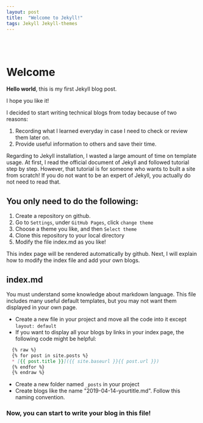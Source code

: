```yaml
---
layout: post
title:  "Welcome to Jekyll!"
tags: Jekyll Jekyll-themes 
---
```


<br/><br/>

# Welcome

**Hello world**, this is my first Jekyll blog post.

I hope you like it!

I decided to start writing technical blogs from today because of two reasons:

1. Recording what I learned everyday in case I need to check or review them later on.
2. Provide useful information to others and save their time.

Regarding to Jekyll installation, I wasted a large amount of time on template usage. At first, I read the official
document of Jekyll and followed tutorial step by step. However, that tutorial is for someone who wants to 
built a site from scratch! If you do not want to be an expert of Jekyll, you actually do not need to read that.

## You only need to do the following:
1. Create a repository on github.
2. Go to `Settings`, under `GitHub Pages`, click `change theme`
3. Choose a theme you like, and then `Select theme`
4. Clone this repository to your local directory
5. Modify the file index.md as you like! 

This index page will be rendered automatically by github. Next, I will explain how to 
modify the index file and add your own blogs.

## index.md
You must understand some knowledge about markdown language.
This file includes many useful default templates, but you may not want them displayed in your own page.
*   Create a new file in your project and move all the code into it except `layout: default`
*   If you want to display all your blogs by links in your index page, the following code might be helpful:

```markdown
  {% raw %}
  {% for post in site.posts %}
  * [{{ post.title }}]({{ site.baseurl }}{{ post.url }})
  {% endfor %}
  {% endraw %}
```

*   Create a new folder named `_posts` in your project
*   Create blogs like the name "2019-04-14-yourtitle.md". Follow this naming convention.

### Now, you can start to write your blog in this file!